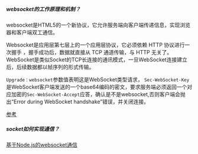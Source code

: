 ##### websocket的工作原理和机制？
websocket是HTML5的一个新协议，它允许服务端向客户端传递信息，实现浏览器和客户端双工通信。

Websocket是应用层第七层上的一个应用层协议，它必须依赖 HTTP 协议进行一次握手 ，握手成功后，数据就直接从 TCP 通道传输，与 HTTP 无关了。WebSocket是类似Socket的TCP长连接的通讯模式，一旦WebSocket连接建立后，后续数据都以帧序列的形式传输。

`Upgrade：websocket`参数值表明这是WebSocket类型请求，
`Sec-WebSocket-Key`是WebSocket客户端发送的一个base64编码的密文，要求服务端必须返回一个对应加密的`Sec-WebSocket-Accept`应答，确认是不是websocket,否则客户端会抛出“Error during WebSocket handshake”错误，并关闭连接。

[参考](http://www.6gdown.com/softedupage/59485.html)


##### socket如何实现通信？
[基于Node.js的websocket通信](https://www.jianshu.com/p/ea0a9a6311cf)




